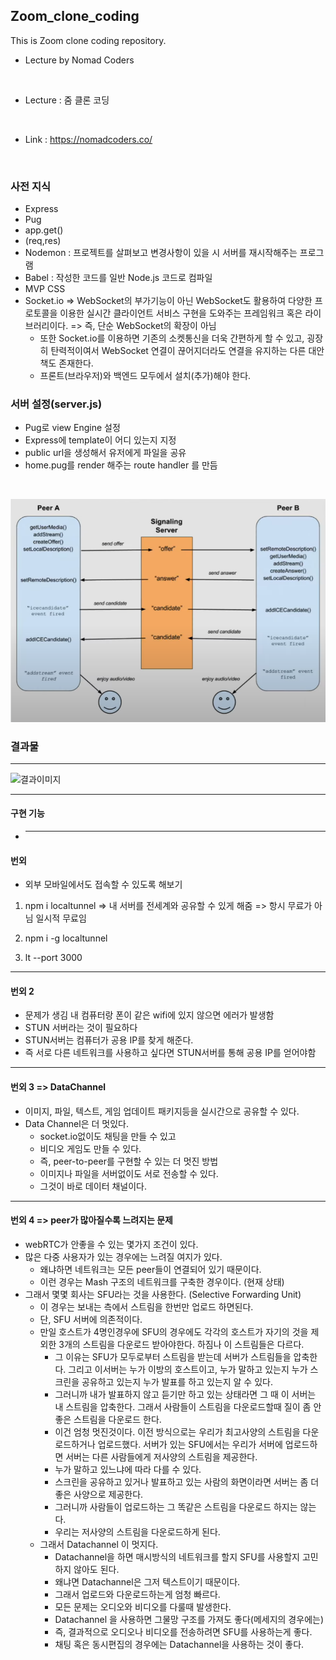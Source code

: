 ## Zoom_clone_coding

This is Zoom clone coding repository.

- Lecture by Nomad Coders

<br />

- Lecture : 줌 클론 코딩

<br />

- Link : https://nomadcoders.co/

<br />

### 사전 지식

- Express
- Pug
- app.get()
- (req,res)
- Nodemon : 프로젝트를 살펴보고 변경사항이 있을 시 서버를 재시작해주는 프로그램
- Babel : 작성한 코드를 일반 Node.js 코드로 컴파일
- MVP CSS
- Socket.io => WebSocket의 부가기능이 아닌 WebSocket도 활용하여 다양한 프로토콜을 이용한 실시간 클라이언트 서비스 구현을 도와주는 프레임워크 혹은 라이브러리이다. => 즉, 단순 WebSocket의 확장이 아님
  - 또한 Socket.io를 이용하면 기존의 소켓통신을 더욱 간편하게 할 수 있고, 굉장히 탄력적이여서 WebSocket 연결이 끊어지더라도 연결을 유지하는 다른 대안책도 존재한다.
  - 프론트(브라우저)와 백엔드 모두에서 설치(추가)해야 한다.
    <br/>

### 서버 설정(server.js)

- Pug로 view Engine 설정
- Express에 template이 어디 있는지 지정
- public url을 생성해서 유저에게 파일을 공유
- home.pug를 render 해주는 route handler 를 만듬

<br/>

<span align="center">

![](./diagram.PNG)

</span>

### 결과물

---

![결과이미지](/)

---

#### 구현 기능

- ***

#### 번외

- 외부 모바일에서도 접속할 수 있도록 해보기

1. npm i localtunnel => 내 서버를 전세계와 공유할 수 있게 해줌 => 항시 무료가 아님 일시적 무료임
2. npm i -g localtunnel

3. lt --port 3000

---

#### 번외 2

- 문제가 생김 내 컴퓨터랑 폰이 같은 wifi에 있지 않으면 에러가 발생함
- STUN 서버라는 것이 필요하다
- STUN서버는 컴퓨터가 공용 IP를 찾게 해준다.
- 즉 서로 다른 네트워크를 사용하고 싶다면 STUN서버를 통해 공용 IP를 얻어야함

---

#### 번외 3 => DataChannel

- 이미지, 파일, 텍스트, 게임 업데이트 패키지등을 실시간으로 공유할 수 있다.
- Data Channel은 더 멋있다.
  - socket.io없이도 채팅을 만들 수 있고
  - 비디오 게임도 만들 수 있다.
  - 즉, peer-to-peer를 구현할 수 있는 더 멋진 방법
  - 이미지나 파일을 서버없이도 서로 전송할 수 있다.
  - 그것이 바로 데이터 채널이다.

---

#### 번외 4 => peer가 많아질수록 느려지는 문제

- webRTC가 안좋을 수 있는 몇가지 조건이 있다.
- 많은 다중 사용자가 있는 경우에는 느려질 여지가 있다.
  - 왜냐하면 네트워크는 모든 peer들이 연결되어 있기 때문이다.
  - 이런 경우는 Mash 구조의 네트워크를 구축한 경우이다. (현재 상태)
- 그래서 몇몇 회사는 SFU라는 것을 사용한다. (Selective Forwarding Unit)
  - 이 경우는 보내는 측에서 스트림을 한번만 업로드 하면된다.
  - 단, SFU 서버에 의존적이다.
  - 만일 호스트가 4명인경우에 SFU의 경우에도 각각의 호스트가 자기의 것을 제외한 3개의 스트림을 다운로드 받아야한다. 하짐나 이 스트림들은 다르다.
    - 그 이유는 SFU가 모두로부터 스트림을 받는데 서버가 스트림들을 압축한다. 그리고 이서버는 누가 이방의 호스트이고, 누가 말하고 있는지 누가 스크린을 공유하고 있는지 누가 발표를 하고 있는지 알 수 있다.
    - 그러니까 내가 발표하지 않고 듣기만 하고 있는 상태라면 그 때 이 서버는 내 스트림을 압축한다. 그래서 사람들이 스트림을 다운로드할때 질이 좀 안좋은 스트림을 다운로드 한다.
    - 이건 엄청 멋진것이다. 이전 방식으로는 우리가 최고사양의 스트림을 다운로드하거나 업로드했다. 서버가 있는 SFU에서는 우리가 서버에 업로드하면 서버는 다른 사람들에게 저사양의 스트림을 제공한다.
    - 누가 말하고 있느냐에 따라 다를 수 있다.
    - 스크린을 공유하고 있거나 발표하고 있는 사람의 화면이라면 서버는 좀 더 좋은 사양으로 제공한다.
    - 그러니까 사람들이 업로드하는 그 똑같은 스트림을 다운로드 하지는 않는다.
    - 우리는 저사양의 스트림을 다운로드하게 된다.
  - 그래서 Datachannel 이 멋지다.
    - Datachannel을 하면 매시방식의 네트워크를 할지 SFU를 사용할지 고민하지 않아도 된다.
    - 왜냐면 Datachannel은 그저 텍스트이기 때문이다.
    - 그래서 업로드와 다운로드하는게 엄청 빠르다.
    - 모든 문제는 오디오와 비디오를 다룰때 발생한다.
    - Datachannel 을 사용하면 그물망 구조를 가져도 좋다(메세지의 경우에는)
    - 즉, 결과적으로 오디오나 비디오를 전송하려면 SFU를 사용하는게 좋다.
    - 채팅 혹은 동시편집의 경우에는 Datachannel을 사용하는 것이 좋다.
